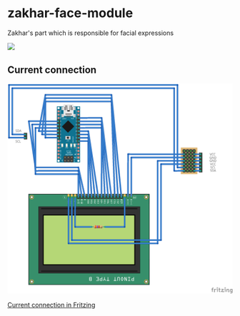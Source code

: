 # zakhar-face-module
Zakhar's part which is responsible for facial expressions


![](https://lh3.googleusercontent.com/YzwPzU7FyrwQ1W_e1tDH-osQLLphvV83wT9xNJ2Ypruh-S-269yKNYasYG9sWdvCSrdunOUute8D0vMsM2zZTm6-fsZeMEGU7-gvEw4L_psV4sIu0Jnn2AFNj09oMJ5SsNJP-jyhXqWD0UhDmJ42goCkovAGwTfUIYJZnEzTfPJv1m32nmYs3O5c9lu60h2SgsCCwGqPQqOoVfwldL5gBolr6uyeAv7WMJJRcQPNGgp-25juqUwdLGG9l3fbRNIIrjNR_TX0c2ocrGVKp7QSSJOA7998V0QUwB-MqYH3x6exZ8tY7k34tnsD333Ym77aEVZNjK22PaU4QmxRGAxkTheR1UBNsCEkwFJDpCoI9l8TS-ybXOzokhYq-Enmb6PJFmo6R_oXTvB0SSAOh06XWMHt3emgQ4Oa4cknmbX8EBFDJVqj9dBQkO8wfPk6-Hx8C5QkOCRpZi5Nw8LffAHHKO6M6JgY8Hh3_BHQCGQDYp4L0tLmePdpsy8dPqsZeqHDf59G8uU0DEPHGsb7nQ0oYomsmNBSU-tVlpELYfxcS8Fd3ujwN4RMnDCYQjJeTAc69CeYEMuU6grJKFZ_bAyej9o8vmpU5vgLgGb50niBeJsaf6t7ek5Y0YBwreAj-nicBPF-mJWEp4VJozJr4k11REP7t-hxydPoFVQQXcdeih8YOiqJv_McqpbJPzIWn7qHcQ5y-FnFv3moP8LIizEJwillzNvrORdiquYZxuEb6iwFlEYw1g=w480-h269-no)


## Current connection
![](docs/current_connection.png)

[Current connection in Fritzing](schematic\current_connection.fzz)